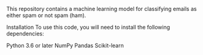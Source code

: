This repository contains a machine learning model for classifying emails as either spam or not spam (ham). 

Installation
To use this code, you will need to install the following dependencies:

Python 3.6 or later
NumPy
Pandas
Scikit-learn


